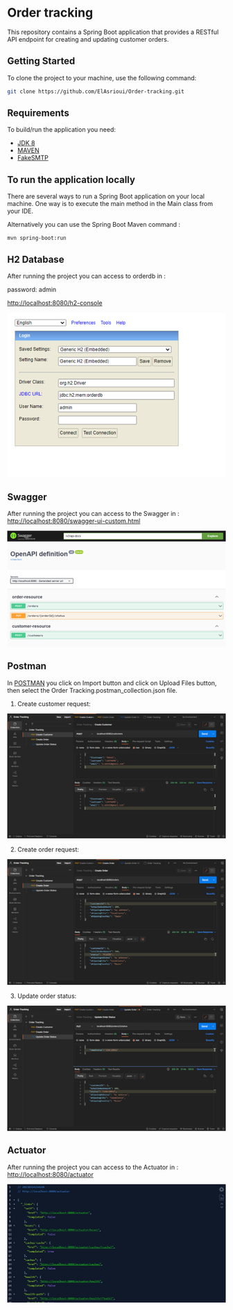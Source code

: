 # Order tracking

This repository contains a Spring Boot application that provides a RESTful API endpoint for creating and updating customer orders.

## Getting Started 
To clone the project to your machine, use the following command:

```bash
git clone https://github.com/ElAsrioui/Order-tracking.git
```

## Requirements
To build/run the application you need:

- [JDK 8](https://www.oracle.com/java/technologies/javase/javase8-archive-downloads.html)
- [MAVEN](https://maven.apache.org/)
- [FakeSMTP](http://nilhcem.com/FakeSMTP/)

## To run the application locally

There are several ways to run a Spring Boot application on your local machine. One way is to execute the main method in the Main class from your IDE.

Alternatively you can use the Spring Boot Maven command :

```mvn
mvn spring-boot:run
```

## H2 Database
After running the project you can access to orderdb in : 

password: admin

[http://localhost:8080/h2-console](http://localhost:8080/h2-console)

![Orderdb](Orderdb.PNG)

## Swagger 

After running the project you can access to the Swagger in : [http://localhost:8080/swagger-ui-custom.html](http://localhost:8080/swagger-ui-custom.html)

![Swagger](Swagger.PNG)

## Postman 

In [POSTMAN]() you click on Import button and click on Upload Files button, then select the Order Tracking.postman_collection.json file.

1. Create customer request: 

![Create customer request](CreateCustomer.PNG)

2. Create order request: 

![Create order request](CreateOrder.PNG)

3. Update order status:

![Update order status](UpdateOrderStatus.PNG)

## Actuator 

After running the project you can access to the Actuator in : [http://localhost:8080/actuator](http://localhost:8080/actuator)

![Actuator](Actuator.PNG)
